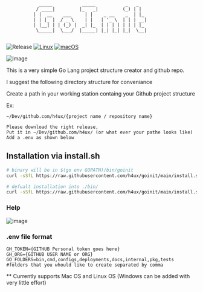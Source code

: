 ```
            _____           _____           _   _   
           / ____|         |_   _|         (_) | |  
          | |  __    ___     | |    _ __    _  | |_ 
          | | |_ |  / _ \    | |   | '_ \  | | | __|
          | |__| | | (_) |  _| |_  | | | | | | | |_ 
           \_____|  \___/  |_____| |_| |_| |_|  \__|
 
``` 


![Release](https://github.com/h4ux/goinit/actions/workflows/release.yml/badge.svg)
[![Linux](https://svgshare.com/i/Zhy.svg)](https://svgshare.com/i/Zhy.svg)
[![macOS](https://svgshare.com/i/ZjP.svg)](https://svgshare.com/i/ZjP.svg)

![image](https://user-images.githubusercontent.com/77572830/154341792-8fab3f7d-bb0b-4f49-b6c5-25dc706fc167.png)

This is a very simple Go Lang project structure creator and github repo.

I suggest the following directory structure for conveniance

Create a path in your working station containg your Github project structure

Ex:

```
~/Dev/github.com/h4ux/{project name / repository name}
```

```
Please download the right release,
Put it in ~/Dev/github.com/h4ux/ (or what ever your pathe looks like) 
Add a .env as shown below
```

## Installation via install.sh

```bash
# binary will be in $(go env GOPATH)/bin/goinit
curl -sSfL https://raw.githubusercontent.com/h4ux/goinit/main/install.sh | sh -s -- -b $(go env GOPATH)/bin

# defualt installation into ./bin/
curl -sSfL https://raw.githubusercontent.com/h4ux/goinit/main/install.sh | sh -s

```

### Help

![image](https://user-images.githubusercontent.com/77572830/154342133-1cd8cff5-a8b4-421e-a058-c4675ab16591.png)


### .env file format
```
GH_TOKEN={GITHUB Personal token goes here}
GH_ORG={GITHUB USER NAME or ORG}
GO_FOLDERS=bin,cmd,configs,deployments,docs,internal,pkg,tests #folders that you whould like to create separated by comma
```
** Currently supports Mac OS and Linux OS (Windows can be added with very little effort)
